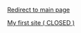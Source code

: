 [Redirect to main page](/index.html)

[My first site ( CLOSED )](https://vlados63k.ucoz.net/index.html)
